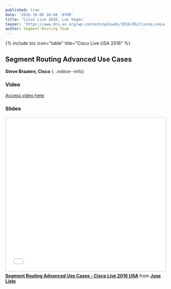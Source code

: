 ```yaml
---
published: true
date: '2016-10-06 16:48 -0700'
title: 'Cisco Live 2016, Las Vegas'
teaser: 'https://www.dns-as.org/wp-content/uploads/2016/05/CiscoLiveLasVegas2016.jpg'
author: Segment-Routing Team
---
```

{% include toc icon="table" title="Cisco Live USA 2016" %}


## Segment Routing Advanced Use Cases    


**Steve Braaten, Cisco**
{: .notice--info}  

### Video

[Access video here](https://www.ciscolive.com/online/connect/sessionDetail.ww?SESSION_ID=90888&backBtn=true)


### Slides

<iframe src="//www.slideshare.net/slideshow/embed_code/key/eusA0F2OgUehhU" width="595" height="485" frameborder="0" marginwidth="0" marginheight="0" scrolling="no" style="border:1px solid #CCC; border-width:1px; margin-bottom:5px; max-width: 100%;" allowfullscreen> </iframe> <div style="margin-bottom:5px"> <strong> <a href="//www.slideshare.net/JoseListe/segment-routing-advanced-use-cases-cisco-live-2016-usa" title="Segment Routing Advanced Use Cases - Cisco Live 2016 USA" target="_blank">Segment Routing Advanced Use Cases - Cisco Live 2016 USA</a> </strong> from <strong><a target="_blank" href="//www.slideshare.net/JoseListe">Jose Liste</a></strong> </div>
